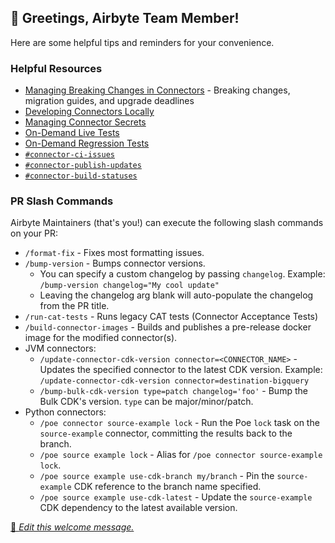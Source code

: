 ## 👋 Greetings, Airbyte Team Member!

Here are some helpful tips and reminders for your convenience.

### Helpful Resources

- [Managing Breaking Changes in Connectors](https://docs.airbyte.com/platform/connector-development/connector-breaking-changes) - Breaking changes, migration guides, and upgrade deadlines
- [Developing Connectors Locally](https://docs.airbyte.com/platform/connector-development/local-connector-development)
- [Managing Connector Secrets](https://docs.airbyte.com/platform/connector-development/local-connector-development#managing-connector-secrets)
- [On-Demand Live Tests](https://github.com/airbytehq/airbyte/actions/workflows/live_tests.yml)
- [On-Demand Regression Tests](https://github.com/airbytehq/airbyte/actions/workflows/regression_tests.yml)
- [`#connector-ci-issues`](https://airbytehq-team.slack.com/archives/C05KSGM8MNC)
- [`#connector-publish-updates`](https://airbytehq-team.slack.com/archives/C056HGD1QSW)
- [`#connector-build-statuses`](https://airbytehq-team.slack.com/archives/C02TYE9QL9M)

### PR Slash Commands

Airbyte Maintainers (that's you!) can execute the following slash commands on your PR:

- `/format-fix` - Fixes most formatting issues.
- `/bump-version` - Bumps connector versions.
  - You can specify a custom changelog by passing `changelog`. Example: `/bump-version changelog="My cool update"`
  - Leaving the changelog arg blank will auto-populate the changelog from the PR title.
- `/run-cat-tests` - Runs legacy CAT tests (Connector Acceptance Tests)
- `/build-connector-images` - Builds and publishes a pre-release docker image for the modified connector(s).
- JVM connectors:
  - `/update-connector-cdk-version connector=<CONNECTOR_NAME>` - Updates the specified connector to the latest CDK version.
    Example: `/update-connector-cdk-version connector=destination-bigquery`
  - `/bump-bulk-cdk-version type=patch changelog='foo'` - Bump the Bulk CDK's version. `type` can be major/minor/patch.
- Python connectors:
  - `/poe connector source-example lock` - Run the Poe `lock` task on the `source-example` connector, committing the results back to the branch.
  - `/poe source example lock` - Alias for `/poe connector source-example lock`.
  - `/poe source example use-cdk-branch my/branch` - Pin the `source-example` CDK reference to the branch name specified.
  - `/poe source example use-cdk-latest` - Update the `source-example` CDK dependency to the latest available version.

[📝 _Edit this welcome message._](https://github.com/airbytehq/airbyte/blob/master/.github/pr-welcome-internal.md)
